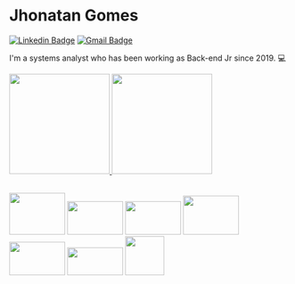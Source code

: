 # Jhonatan Gomes

[![Linkedin Badge](https://img.shields.io/badge/-Jhonatan%20Gomes-6633cc?style=flat-square&logo=Linkedin&logoColor=white&link=https://https://https://www.linkedin.com/in/jhonatan-gomes-de-souza-513a3a197)](https://www.linkedin.com/in/jhonatan-gomes-de-souza-513a3a197) 
[![Gmail Badge](https://img.shields.io/badge/-jhonatangomes859@gmail.com-6633cc?style=flat-square&logo=Gmail&logoColor=white&link=mailto:jhonatangomes859@gmail.com)](mailto:jhonatangomes859@gmail.com)


I'm a systems analyst who has been working as Back-end Jr since 2019. 💻 

  <div>
  <a href="https://github.com/jhongomes">  
  <img height="180em" src="https://github-readme-stats.vercel.app/api?username=jhongomes&show_icons=true&theme=material-palenight"/>
  <img height="180em" src="https://github-readme-stats.vercel.app/api/top-langs/?username=jhongomes&layout=compact&langs_count=7&theme=material-palenight"/>
 <a/>

  <div />
 
 <br>

<img src="https://cdn.jsdelivr.net/gh/devicons/devicon/icons/nodejs/nodejs-original-wordmark.svg" height="75" width="100" /> <img src="https://cdn.jsdelivr.net/gh/devicons/devicon/icons/javascript/javascript-original.svg"  height="60" width="100" /> <img src="https://cdn.jsdelivr.net/gh/devicons/devicon/icons/typescript/typescript-original.svg"  height="60" width="100" /> <img src="https://cdn.jsdelivr.net/gh/devicons/devicon/icons/docker/docker-original.svg" height="70" width="100" /> <img src="https://cdn.jsdelivr.net/gh/devicons/devicon/icons/postgresql/postgresql-original-wordmark.svg" height="60" width="100" /> <img src="https://cdn.jsdelivr.net/gh/devicons/devicon/icons/jest/jest-plain.svg" height="50" width="100" /> <img src="https://cdn.jsdelivr.net/gh/devicons/devicon/icons/express/express-original-wordmark.svg" height="70" /> 
<!--
**jhongomes/jhongomes** is a ✨ _special_ ✨ repository because its `README.md` (this file) appears 

